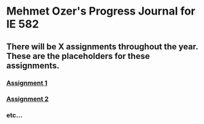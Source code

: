 
# **Mehmet Ozer's Progress Journal for IE 582**

## There will be X assignments throughout the year. These are the placeholders for these assignments.

### [Assignment 1](https://github.com/BU-IE-582/fall21-sencer4898/blob/gh-pages/HW1.md)

### [Assignment 2](https://www.twitter.com)

### etc...
